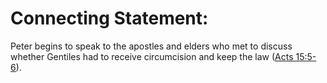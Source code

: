 # Connecting Statement:

Peter begins to speak to the apostles and elders who met to discuss whether Gentiles had to receive circumcision and keep the law ([Acts 15:5-6](./05.md)).